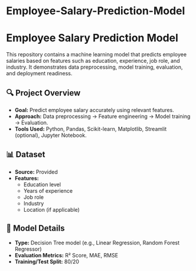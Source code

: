 # Employee-Salary-Prediction-Model
# Employee Salary Prediction Model

This repository contains a machine learning model that predicts employee salaries based on features such as education, experience, job role, and industry. It demonstrates data preprocessing, model training, evaluation, and deployment readiness.

## 🔍 Project Overview

- **Goal:** Predict employee salary accurately using relevant features.
- **Approach:** Data preprocessing → Feature engineering → Model training → Evaluation.
- **Tools Used:** Python, Pandas, Scikit-learn, Matplotlib, Streamlit (optional), Jupyter Notebook.

## 📊 Dataset

- **Source:** Provided
- **Features:**
  - Education level
  - Years of experience
  - Job role
  - Industry
  - Location (if applicable)

## 🚀 Model Details

- **Type:** Decision Tree model (e.g., Linear Regression, Random Forest Regressor)
- **Evaluation Metrics:** R² Score, MAE, RMSE
- **Training/Test Split:** 80/20

  
